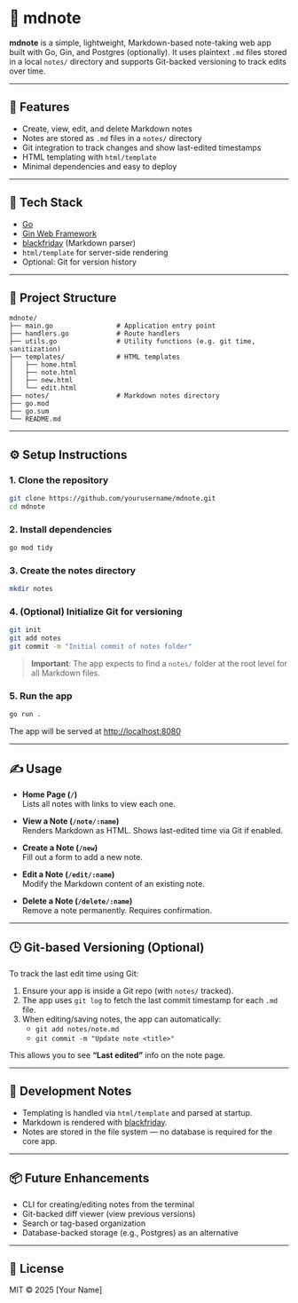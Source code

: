 # 📝 mdnote

**mdnote** is a simple, lightweight, Markdown-based note-taking web app built with Go, Gin, and Postgres (optionally). It uses plaintext `.md` files stored in a local `notes/` directory and supports Git-backed versioning to track edits over time.

---

## 🚀 Features

- Create, view, edit, and delete Markdown notes
- Notes are stored as `.md` files in a `notes/` directory
- Git integration to track changes and show last-edited timestamps
- HTML templating with `html/template`
- Minimal dependencies and easy to deploy

---

## 🧱 Tech Stack

- [Go](https://golang.org/)
- [Gin Web Framework](https://github.com/gin-gonic/gin)
- [blackfriday](https://github.com/russross/blackfriday) (Markdown parser)
- `html/template` for server-side rendering
- Optional: Git for version history

---

## 📁 Project Structure

```
mdnote/
├── main.go                # Application entry point
├── handlers.go            # Route handlers
├── utils.go               # Utility functions (e.g. git time, sanitization)
├── templates/             # HTML templates
│   ├── home.html
│   ├── note.html
│   ├── new.html
│   └── edit.html
├── notes/                 # Markdown notes directory
├── go.mod
├── go.sum
└── README.md
```

---

## ⚙️ Setup Instructions

### 1. Clone the repository

```bash
git clone https://github.com/yourusername/mdnote.git
cd mdnote
```

### 2. Install dependencies

```bash
go mod tidy
```

### 3. Create the notes directory

```bash
mkdir notes
```

### 4. (Optional) Initialize Git for versioning

```bash
git init
git add notes
git commit -m "Initial commit of notes folder"
```

> **Important**: The app expects to find a `notes/` folder at the root level for all Markdown files.

### 5. Run the app

```bash
go run .
```

The app will be served at [http://localhost:8080](http://localhost:8080)

---

## ✍️ Usage

- **Home Page (`/`)**  
  Lists all notes with links to view each one.

- **View a Note (`/note/:name`)**  
  Renders Markdown as HTML. Shows last-edited time via Git if enabled.

- **Create a Note (`/new`)**  
  Fill out a form to add a new note.

- **Edit a Note (`/edit/:name`)**  
  Modify the Markdown content of an existing note.

- **Delete a Note (`/delete/:name`)**  
  Remove a note permanently. Requires confirmation.

---

## 🕒 Git-based Versioning (Optional)

To track the last edit time using Git:

1. Ensure your app is inside a Git repo (with `notes/` tracked).
2. The app uses `git log` to fetch the last commit timestamp for each `.md` file.
3. When editing/saving notes, the app can automatically:
    - `git add notes/note.md`
    - `git commit -m "Update note <title>"`

This allows you to see **“Last edited”** info on the note page.

---

## 🧪 Development Notes

- Templating is handled via `html/template` and parsed at startup.
- Markdown is rendered with [blackfriday](https://github.com/russross/blackfriday).
- Notes are stored in the file system — no database is required for the core app.

---

## 📦 Future Enhancements

- CLI for creating/editing notes from the terminal
- Git-backed diff viewer (view previous versions)
- Search or tag-based organization
- Database-backed storage (e.g., Postgres) as an alternative

---

## 📄 License

MIT © 2025 [Your Name]
